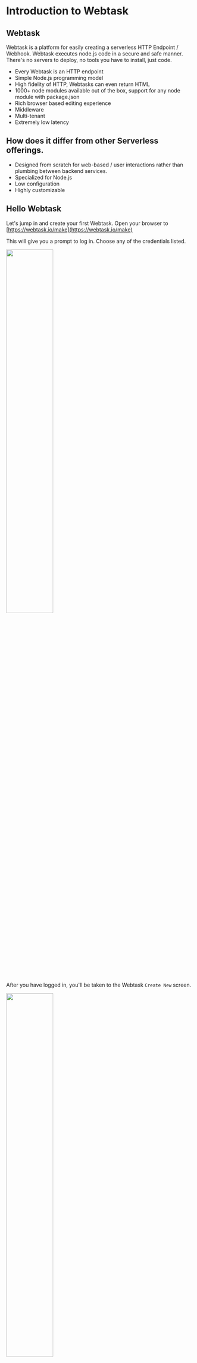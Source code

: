 # Introduction to Webtask

## Webtask
Webtask is a platform for easily creating a serverless HTTP Endpoint / Webhook. Webtask executes node.js code in a secure and safe manner. There's no servers to deploy, no tools you have to install, just code. 

* Every Webtask is an HTTP endpoint
* Simple Node.js programming model
* High fidelity of HTTP, Webtasks can even return HTML
* 1000+ node modules available out of the box, support for any node module with package.json
* Rich browser based editing experience
* Middleware 
* Multi-tenant
* Extremely low latency

## How does it differ from other Serverless offerings.

* Designed from scratch for web-based / user interactions rather than plumbing between backend services.
* Specialized for Node.js
* Low configuration
* Highly customizable

## Hello Webtask

Let's jump in and create your first Webtask. Open your browser to [https://webtask.io/make](https://webtask.io/make)

This will give you a prompt to log in. Choose any of the credentials listed.

<a href="https://webtask.io/images/docs/editor/wt-editor-login.png" target="_blank"><img src="https://webtask.io/images/docs/editor/wt-editor-login.png" width="50%"/></a>

After you have logged in, you'll be taken to the Webtask `Create New` screen.

<a href="https://webtask.io/images/docs/editor/wt-editor-create.png" target="_blank"><img src="https://webtask.io/images/docs/editor/wt-editor-create.png" width="50%"/></a>

From here you can choose the type of Webtask to create. For now just choose "Webtask". You'll then be prompted for a name for your Webtask, enter `wt1` and click `Save`. Once you do you'll be taken right to the Webtask editor with a starter Webtask.

<a href="https://webtask.io/images/docs/editor/wt-editor-newtask.png" target="_blank"><img src="https://webtask.io/images/docs/editor/wt-editor-newtask.png" width="50%"/></a>

This Webtask outputs a JSON object with a `hello` property and a value of either Anonymous or the `name` query string value. Notice the two params of the function. `ctx` is the Webtask Context object. We'll come back to this later. The second param is `cb` which is the callback. The callback accepts two params `error` and `body` and must be called when the task completes execution, in order to return some data and a resposne code.

Go run it. Click on the `play` button <img src="https://cloud.githubusercontent.com/assets/141124/26714892/55023a52-4728-11e7-9026-03d9f6bcd2d3.png"/> which will bring up the runner. Now click `Run`. You'll see you Webtask is instantly executed and the message `{"hello":"Anonymous"}` is returned in the Runner window.

<img src="https://cloud.githubusercontent.com/assets/141124/26714955/a0a7f1ae-4728-11e7-96e1-d5b3d71c401d.png"/>

Now click on the Gear icon in the upper right of the runner.

Click on URL Params(0) and you will get an area to enter query string key/value pairs. Put the parameter `name` and then your name for the value

<img src="https://cloud.githubusercontent.com/assets/141124/26715131/52a3e296-4729-11e7-90db-616318770e29.png"/>

Then run it again. You'll see that the name is outputted.

<img src="https://cloud.githubusercontent.com/assets/141124/26715198/9a4e089c-4729-11e7-8c88-f9fc9139c79d.png"/>

Notice also the realtime log viewer that show each time the task is executed and how the long the execution takes.

<img src="https://cloud.githubusercontent.com/assets/141124/26715348/40428aa2-472a-11e7-84e5-0d1fbde9b282.png"/>


## Calling a Webtask from the browser
Each Webtask you create is automatically an HTTP endpoint. There's no special configuration, as soon as you create it, it is available over HTTP.

Let's try this out. If you look in the editor, you'll see a url with a copy/paste button. Press it and it will copy your URL to the clipboard.

<img src="https://cloud.githubusercontent.com/assets/141124/26715476/bb686abc-472a-11e7-96d1-c0f9be65396a.png"/>

Now open up a separate browser tab and paste that URL in your address bar and hit `return`. You'll see your Webtask return the anonymous result.

```javascript
{
    hello: "Anonymous"
}
```

Now go modify the URL and add the name param i.e. `?name=Glenn` (using your name). Hit `return` and you'll see as before that your name is returned.

```javascript
{
    hello: "Glenn"
}
```

## Using a Webtask as a Webhook
That URL can now easily be plugged in as a Webhook. You can try that out using one of our favorite Webhook based services, Github.

First modify the code of your Webtask and add a `console.log` statement in the code. This will send output to the log viewer. The code shoud look like the following

```javascript
module.exports = function(ctx, cb) {
  console.log("Webhook invoked");
  cb(null, { hello: ctx.data.name || 'Anonymous' });
};
```

Save the Webtask. Open a new tab to Github and create a new repo, or choose an existing fork / personal repo that you can modify. Go the `settings` page on the repo and then click `Webhooks`

<a href="https://cloud.githubusercontent.com/assets/141124/26735390/ad0835a0-4776-11e7-8dcb-4ceb2e5d96be.png" target="_blank"><img src="https://cloud.githubusercontent.com/assets/141124/26735390/ad0835a0-4776-11e7-8dcb-4ceb2e5d96be.png" width="50%"/></a>

Now go click the `Add webhook` button to create a new Webhook. For the payload URL, paste in the URL of your Webtask which you copied earlier (without any query params). Change the content-type to application/json. For events, put `Send me everything`. Leave all the other values to their defaults. Then click `Add webhook`.

<a href="https://cloud.githubusercontent.com/assets/141124/26736562/898a51ee-477b-11e7-8297-90294b025e8c.png" target="_blank"><img src="https://cloud.githubusercontent.com/assets/141124/26736562/898a51ee-477b-11e7-8297-90294b025e8c.png" width="50%"/><a>

As soon as the Webhook is created, it will get invoked. Go check the log viewer for your Webtask and you should see the "Webhook invoked" message in the console.

<img src="https://cloud.githubusercontent.com/assets/141124/26736848/97815bac-477c-11e7-9db7-a264db858d7e.png"/>

# Simple management in the browser
## Opening an existing task

In the same way that you can create a task from the browser, you can also open an existing task. To do this you use `webtask.io/edit/[task]` as the url. 

To open the task you created before, use this url: [https://webtask.io/edit/wt1](https://webtask.io/edit/wt1). This will bring you right into the editor

## Listing tasks
You can also list tasks. To do this press `<CMD> + p` (Windows Key on Windows) which will display a list of tasks. 

## Filtering tasks
On the list is displayed you can type into the search bar to filter.

## Deleting tasks
From the list you can delete tasks by clicking on the trash icon next to each task.

You've just seen the basics of using the Webtask editor to create your first Webtask. You've then seen how to invoke the Webtask from the runner, in the browser, and then as a Github Webhook. Wasn't that easy? This is just scratching the surface. Now you'll learn how to use the CLI.

# The wt-cli
In the first section you authored a Webtask via the browser. Webtask also offers wt-cli to create, edit, and manage your webtasks from the command line. One advantage of the CLI is you can create tasks using your favorite text editor / IDE and then upload them. The CLI also allows you to run tasks locally and even debug them! 

## Installing the CLI
Head over to [https//webtask.io/cli](https://webtask.io/cli) and follow the instuctions to install and test the wt-cli. You will receive a code via email which you will need to enter into the CLI in order to activate it.

### Common CLI commands
The CLI will let you do a number of things. Here are the most common commands:

* ls - List Webtasks. `wt ls`
* create - Creates a new webtask based on an existing file. The prefix for the file is used as the Webtask name by default. `wt create wt1.js`
* edit - Edits an existing Webtask in the Webtask editor. If no args are passed, then it will create a new Webtask in the editor. `wt edit wt1`
* mv - Renames a Webtask. `wt mv wt1 wt2`
* logs - View realtime logs `wt logs`
* serve - Runs a Webtask locally `wt serve wt1.js`
* debug - Debugs a Webtask locally.
* profile - Manage Webtask profiles

### Using the CLI
Now you'll do some basic things with the cli.

#### List
First list out your webtasks.

```bash
wt ls
```

If you just created your account today, you should see 2 tasks listed, the one we created the in the browser `wt1` and the second one you created in the cli.


#### Edit
Let's edit the first one.

```bash
wt edit wt1
```

This should open up the editor to view your Webtask.

```bash
gbmac:workshop glennblock$ wt edit wt1
Attempting to open the following url in your browser:

https://webtask.it.auth0.com/edit/wt-glenn-block-gmail-com-0#/...

If the webtask editor does not automatically open, please copy this address and paste it into your browser.
gbmac:workshop glennblock$
```

#### Serve
Next you'll create a task locally. Using your favorite editor, let's create a new task file `wt2.js`. Put the same task that you used earlier:

```javascript
module.exports = function(ctx, cb) {
  console.log("Webhook invoked");
  cb(null, { hello: ctx.data.name || 'Anonymous' });
};
```

You can run the task locally.

```bash
wt serve wt2.js
```

You'll see a message indicating your task is running.

```bash
gbmac:workshop glennblock$ wt serve wt2.js
Your webtask is now listening for IPv4 traffic on 127.0.0.1:8080
```

Open your browser to `localhost:8080`. You'll see your task has executed and you got back the response

```javascript
{
    hello: "Anonymous"
}
```

#### Create
You can now upload it to the cloud.

```bash
wt create wt2.js.
```

This will immediately create your task and share the URL.

```bash
gbmac:workshop glennblock$ wt create wt2.js
Webtask created

You can access your webtask at the following url:

https://wt-glenn-block-gmail-com-0.run.webtask.io/wt2.js
```

#### Logs
Before invoking your task, you can start viewing realtime logs from the cli.

```bash
wt logs
```

This will output to show you that the stream is connected and waiting for output.

```bash
gbmac:workshop glennblock$ wt logs
[20:42:49.638Z]  INFO wt: connected to streaming logs (container=wt-glenn-block-gmail-com-0)
```

Now go copy the task URL and open it in the browser. When you do you will see the realtime logs are displayed.

```bash
[20:45:04.443Z]  INFO wt: new webtask request 1496436304360.977826
[20:45:04.483Z]  INFO wt: Webhook invoked
[20:45:04.483Z]  INFO wt: finished webtask request 1496436304360.977826 with HTTP 200 in 44ms
```

# Deeper dive into Webtasks
So far you've created Webtasks that write to the console, access query strings, and return simple payloads. That's fun, but not that useful in the real world. We'll now go deeper into what you can do with Webtask.

## Accessing the payload
The first Webtask you created `wt1` was wired up to a Github Webhook. When the Webhook fires the message `Webhook invoked` is outputted to the console from the Webtask. To really do anything useful, the Webtask needs to access the payload Github sends which gives details about the invocation. 

You already saw how using `ctx.data` you were able to access querys string params. Webtask also lets you access the body of the request. In you code, you can use `ctx.body` to get the body. `body` will either be a JSON object if the payload is JSON and content-type is 'application/json' OR it will be the raw payload.

Go and edit your first task using the cli. `wt edit wt1.js`. Modify the code so it outputs the body to the console, instead of a static message. To do this you're going to use the built in `util` node module. Webtask also supports 3rd party modules which we'll discuss later. You'll use the `util` module to output the JSON object that Github sends.

```javascript
var util = require('util');
module.exports = function(ctx, cb) {
  console.log(util.inspect(ctx.body, {depth:null}));
  cb();
};
```

Now go back to your github repo and make a change either editing a file, adding an issue, etc. As soon as you do, you should see the Webhook is invoked and the Github payload will appear in the console window.

<a href="https://cloud.githubusercontent.com/assets/141124/26745585/fd3aa7dc-479f-11e7-8405-c55c2d0454f8.png" target="_blank"><img src="https://cloud.githubusercontent.com/assets/141124/26745585/fd3aa7dc-479f-11e7-8405-c55c2d0454f8.png" width="70%"/></a>

## Secrets
A very common use case for Webtask is to be a bridge between another service. For example you might want to send a notification to a Slack channel whenever an issue is filed in a Github repo. Using Webtask provides a real easy way to handle this kind of logic. 

In order to send to Slack though, you will need to provide an SLACK URL. This URL is a secret, similar to an API key that would use to talk to a service like Twilio, or it may be connection string information to connect to a Database. Generally you don't want this kind of information sitting in the code. For one thing it is a security risk to have keys loosely exposed in text. Another is it makes the code hard to reuse and test.

Webtask lets you store this kind of information separately from the code in a secure manner using [Secrets](https://webtask.io/docs/editor/secrets). Each Webtask can have one or more secrets with are then accessible off of the `secrets` param of the context object. Secrets are useful for more than just secure keys and connection strings, you can use them for general configuration as well.

You'll now see how you can use secrets to connecting your Webtask to Slack. Before you move forward the first thing you need is an incoming Slack URL. If one is not provided to you, you can create one in any Slack group that you are an admin following these [instructions](https://my.slack.com/services/new/incoming-webhook/]. Once you have the URL, copy it to the clipboard.

<img src="secrets"/>

Now you'll go add a Secret. In the editor (editing wt1) you can create Secrets using the Secrets panel. Click on the `Key` icon and then select `Secrets`. The Secrets panel will be displayed. Add a new secret called `SLACK_URL` and then place the URL you copied to the clipbard as the value. Click `Save` to save your secret.

As mentioned earlier, secrets can be accessed of the Context object using the name. To access the `SLACK_URL` you can use the code `ctx.secrets.SLACK_URL`.

To put everything together you now need to add logic to your task to send to Slack whenever there is an issue. For the actual sending to Slack you're going to take advantage of a 3rd party node module, `slack-notify`. Webtask has over 1000 modules available out of the box without any configuration, which you can just `require`. `slack-notify` is one such modules. We'll cover much more about Module later including how you can access ANY npm module.

Below is the updated code to send to Slack.


```javascript
module.exports = function(ctx, cb) {
  var slack = require("slack-notify")(ctx.secrets.SLACK_URL);
  var body = ctx.body;
  if (body.issue && body.action === "opened") {
    var issue = body.issue;

    var text='*New Issue*\n\n' + 
             `Repository: ${body.repository.full_name}\n` +
             `Number: ${issue.number}\n` +
             `Url: ${issue.url}\n` +
             `Title: ${issue.title}\n\n` +
             `${issue.body}`;

    slack.send({text:text, username: "webtask-bot", icon_emoji: ":robot_face:"});   
  }
  cb();
};
```

Here is what this code is doing:

* Requiring the `slack-notify` module and passing the `SLACK_URL` to the constructor.
* Checking if the notification is for a new issue that has been opened.
* If it is a new issue, creating a tailored Slack Message to send to the channel.
* Sending the message.

Now go create an issue in your repo. As soon as you do, you should see a Slack message similar to the following.

<img src="https://cloud.githubusercontent.com/assets/141124/26757499/fc58ed9c-4871-11e7-8261-ef83e2809c90.png" width="50%"/>

As you can see `Secrets` are really easy to use, and they keep your code more secure and easier to maintain. 

## Storage
Sometimes Webtasks need to persist state. Webtask includes a built in [storage API](https://webtask.io/docs/storage) that you can use within your tasks. You can persist and retreive a single JSON object in the store that is <= 500KB in size. Storage also supports concurrency, to prevent loss of data. It's use is primarly to maintain lightweight and transient state. To access storage you use the `storage` object on the `context`. 

For the slack example, you can imagine using storage to keep a counter of issues created for each repo. This is a good fit as the number of repos should be relatively small.

You'll change the task to persist a counter for each repo, and you'll add logic to allow retrieving the stats.

First you'll add the code, and then we'll review the new parts.

```javascript
module.exports = function(ctx, cb) {
  var slack = require("slack-notify")(ctx.secrets.SLACK_URL);
  var body = ctx.body;
  var attempts;
  
  if (ctx.data.showstats === "true") {
    return getStats();
  }
  else if (body.issue && body.action === "opened") {
    console.log("issue created");
    var issue = body.issue;

    var text='*New Issue*\n\n' + 
             `Repository: ${body.repository.full_name}\n` +
             `Number: ${issue.number}\n` +
             `Url: ${issue.url}\n` +
             `Title: ${issue.title}\n\n` +
             `${issue.body}`;
             
    slack.send({text:text, username: "webtask-bot", icon_emoji: ":robot_face:"}); 
    incrementCounter();
  }

  function incrementCounter() {
    ctx.storage.get(function(error, data){
      if (data === undefined) {
        data={};
      }
      var repoName = body.repository.full_name
      data[repoName] === undefined ? data[repoName] = 1 : data[repoName]++;
      attempts = 3 ;
      ctx.storage.set(data, function(error) {
        setStorage(error, data);
      });
    });
  }
  
  function setStorage(error,data) {
    if(error) {
      if (error.code == 409 && attempts--) {
        data.counter = Math.max(data.counter, error.conflict.counter) + 1;
        return ctx.storage.set(data, setStorage);
      }
      else {
        return cb(error);
      }
    }
    cb();
  }
  
  function getStats() {
    ctx.storage.get(function(error,data){
      cb(null, data); 
    });
  }
}; 
```

Now to what the new code does:

* When the request is received, if the query string value of "getstats" is true, then any collected stats will be returned. The `get` function of Storage retrieves the persisted data object. If data has not previously been set then it will return undefined.
* After the Slack event is created:
 * The `get` function will be used to retrieve the data.
 * If no data was stored, then data will be initialized as an empty JSON object.
 * On the data object, the value for the repo name key will be incremented by 1. If it was previously undefined, then it will be initialized to 1.
 * The data object will be persisted using the `set` function on Storage.
 * If there is a 409 conflict (meaning another instance of the task updated storage AFTER this instance read the data), then it will resolve the conflict by choosing the greatest number between the current value and the conflicting value. It will then add 1 and try again.
 * After 3 total attempts to resolve it will return an error.

## HTTP fidelity and accessing the raw request and response
The callback object on Webtask allows you to return a body, whether it be a string or a JSON payload. This is useful for many scenarios, but sometimes you want to go further. You may need to access or set headers such as content-type or cache headers, or check for an API key. Each Webtask is an HTTP endpoint, and you can access the raw Node.js request and response objects. This will be especially useful for alternate programmng models, which we'll learn about later.

To do this, you use a different function signature for your task. 

```javascript
module.exports = function(context, req, res) {
  
}
```

* `req` and `res` are the raw Node.js request and response objects.
* `context.body` will not be populated by default. This is useful for advanced cases like chunked data. It is possible to force body to be populated.

Now you have access to the raw request. Let's see how you can return a simple HTML page.

Create a new webtask: `wt edit`. Once the editor opens, this time select `Pick a Template`. In the search bar type `Full` and select `Full HTTP control`. Type `wt3` for the name and click `Enter`.

This will create a task like the following:

```javascript
module.exports = function (context, req, res) {
  res.writeHead(200, { 'Content-Type': 'text/html '});
  res.end('<h1>Hello, world!</h1>');
};
```

* This task sets the Content-Type header to `text/html`.
* Returns a simple HTML response.

**Note:** Notice there is no callback object. As you have access to the raw response, you can call res.end, to end the response. 

Save the task and copy the Webtask URL to the clipboard as you did earlier. Now paste that into your browser.

<img src="https://cloud.githubusercontent.com/assets/141124/26758169/2c6ba84e-488b-11e7-9c21-8f99b6a3e884.png" width="50%"/>

As you can see, you now have a Webtask that returns an HTML page.

Using the raw request and response opens up a number of possiblities, you can write micro-apis, and you can return other kinds of rich content like a PDF or a graphic. You can even build `Express` tasks, something which you'll see later.

# Modules
When you need to go beyond the built in node.js functionality, Webtask has an answer, npm modules. It offers two ways to get access to node nodules so you can enrich the capabilities of your Webtasks.

## Using pre-installed modules
Webtask includes 1000+ modules for you to easily just use in you Webtask. To check if a module is pre-installed, you can search [here](https://tehsis.github.io/webtaskio-canirequire). In the earlier exercise we used the `slack-notify` module to send a notification to Slack. You can see that module is installed [here](https://tehsis.github.io/webtaskio-canirequire/#slack-notify). 

Accessing a pre-installed is really simple, you just require it. i.e. if you want to access `twilio` you just do `require('twilio')` and so on.

### Multiple versions
Some built-in modules have multiple versions. For example the `react` module has 2 [versions](https://tehsis.github.io/webtaskio-canirequire/#react). In the case of multiple versions, you can specify the version in the `require` statement i.e. `require('react@15.4.1')` will pull in that specific version.

## Including modules that are not pre-installed
Up until recently you were generally limited to set of pre-installed modules. We've now added support for any NPM module in the NPM registry. 

To include modules from the registry, you use a `package.json`, the idiomatic way of including modules in Node.js. When you create a task that has a package.json adjacent to it in the file-system, `wt-cli` will automatically ensure those modules are installed. Webtask keeps several caches of a module and all its dependencies, thus after the initial install all subsequent installs will be dramatically faster.

From a `require` standpoint, you do not specify any version when you require, if the module was specific via package.json.

Try this out yourself. Create a new task (wt4.js) locally. Then create a package.json using `npm init` and specifying the task name (wt4) for the name. Modify the package.json and include a module / version in the dependencies that is not pre-installed. You can verify using the [canirequire](https://tehsis.github.io/webtaskio-canirequire) tool mentioned earlier. Save your package.json. It should like something like the following:

```javascript
{
  "name": "wt4",
  "version": "1.0.0",
  "description": "",
  "main": "wt4.js",
  "dependencies": {
    "cheerio": "^1.0.0-rc.1"
  }
}
```

Now create the task using `wt create wt4.js`. You should see output similar to the following indicating the module is being installed.

```bash
gbmac:workshop glennblock$ wt create wt4.js
* Hint: A package.json file has been detected adjacent to your webtask. Ensuring that all dependencies from that file are avialable on the platform. This may take a few minutes for new versions of modules so please be patient.
* Hint: If you would like to opt-out from this behaviour, pass in the --ignore-package-json flag.
Resolving 1 module...
Provisioning 1 module...
cheerio@1.0.0-rc.1 is available
Webtask created

You can access your webtask at the following url:

https://wt-glenn-block-gmail-com-0.run.webtask.io/wt4
```

If the module installation fails, then an error will be reported.

## Handling of ranges and freezing dependencies
If you are famliar with `package.json`, then you know it supports ranges for dependencies. Webtask will honor these ranges, but it will freeze the dependencies at the time of install. Thus subsequent updates to the task will not cause new versions of the modules to be installed. If however you modify the package.json, then new versions will get installed.

# Local Execution and debugging
## Serving 
Earlier when you created your second task `wt2`, you saw how you were able to run the task locally using `wt serve`. That example was very simple, but it did not rely on 3rd party modules, secrets, or on accessing the storage APIs. In addition to running a task locally, you can also specify secrets and storage using JSON files. You'll see how in this section.

First do the following steps.

* Open up `wt1` in the editor: `wt edit wt1`. 
* Copy the contents of the task to a local wt1.js. 
* Install locally the slack-notify module: `npm install slack-notify`. 

### Secrets & Storage
To set secrets, you can provide a secrets file where each secret is a key/value pair. For storage you can provide a text file which will act as the store. You can also pre-populate the text file if you want to provide test data in the store.

First create a new text file called `secrets`. Add the contents below substituting {slack_url} with the SLACK URL you used in the task.

```text
SLACK_URL={slack_url}
```

Now create an empty text file for storage: 

```text
touch storage
```

### Executing with Secrets & Storage
To serve, you'll additionally specify the secrets and storage file at the command line. Also you'll need to pass --parse-body to force the body to be parsed.

```text
wt serve --parse-body wt1.js --secrets-file secrets --storage-file storage
```

Now that the server is running, you can send a request. Becuase this task requires a POST with a body, you can use `curl`

Open a second terminal window and paste the `curl` command below directly.

```bash
curl localhost:8080 -H "content-type: application/json" -d '{ 
    "action":"opened", 
    "repository":{ 
        "full_name": "testrepo" 
    }, 
    "issue":{ 
        "number":1, 
        "url":"testurl", 
        "title":"test issue 1", 
        "body":"test body" 
    } 
}'
```

Check the first terminal, you should see the message `issue created`. Also if you check your slack channel, you'll see the dummy issue was in fact created!

<img src="https://cloud.githubusercontent.com/assets/141124/26760014/1b8f655a-48c3-11e7-9976-3bf5dd985796.png" width="50%"/>

## Debugging
In the past section, you saw how you can locally serve your task, providing secrets, storage and 3rd party modules. Wouldn't it be great if you could step through debug? It turns out you can, even using breakpoints and watches. You'll see how now!

In addition to the `wt serve` command, there is a `wt debug` command. There are 2 ways you can debug.

### Devtool
There's a convenient stand alone Electron-based debugger called Devtool, which you can install right from npm. Let's see how you can use it to debug the task. First install Devtool from npm: `npm install -g devtool`. 

Once devtool is installed you can launch `wt-cli` telling it to use it to debug. Here is the command to debug our task.

```bash
wt debug -d=devtool --parse-body wt1.js --secrets-file secrets --storage-file storage
```

Devtool will popup. Once it opens, you can drill down into the file explorer on the left to find your task. Then double click on it and you can add a breakpoint as is shown below.

<img src="https://cloud.githubusercontent.com/assets/141124/26760129/f7145520-48c5-11e7-8e19-0928df592264.gif" width="50%"/>
